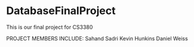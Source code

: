 # DatabaseFinalProject
This is our final project for CS3380 

PROJECT MEMBERS INCLUDE:
Sahand Sadri
Kevin Hunkins
Daniel Weiss